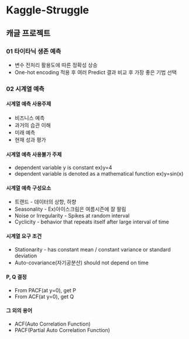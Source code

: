 # Kaggle-Struggle
## 캐글 프로젝트

### 01 타이타닉 생존 예측
+ 변수 전처리 활용도에 따른 정확성 상승
+ One-hot encoding 적용 후 여러 Predict 결과 비교 후 가장 좋은 기법 선택

### 02 시계열 예측
#### 시계열 예측 사용주제
+ 비즈니스 예측
+ 과거의 습관 이해
+ 미래 예측
+ 현재 성과 평가
#### 시계열 예측 사용불가 주제
+ dependent variable y is constant ex)y=4
+ dependent variable is denoted as a mathematical function ex)y=sin(x)
#### 시계열 예측 구성요소
+ 트랜드 - 데이터의 상향, 하향
+ Seasonality - Ex)아이스크림은 여름시즌에 잘 팔림
+ Noise or Irregularity - Spikes at random interval
+ Cyclicity - behavior that repeats itself after large interval of time
#### 시계열 요구 조건
+ Stationarity - has constant mean / constant variance or standard deviation
+ Auto-covariance(자기공분산) should not depend on time 
#### P, Q 결정
+ From PACF(at y=0), get P
+ From ACF(at y=0), get Q
#### 그 외의 용어
+ ACF(Auto Correlation Function)
+ PACF(Partial Auto Correlation Function)






